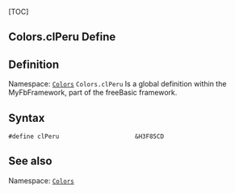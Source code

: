 [TOC]
## Colors.clPeru Define

## Definition
Namespace: [`Colors`](Colors.md)
`Colors.clPeru` Is a global definition within the MyFbFramework, part of the freeBasic framework.
## Syntax

```freeBasic
#define clPeru                     &H3F85CD
```

## See also
Namespace: [`Colors`](Colors.md)
